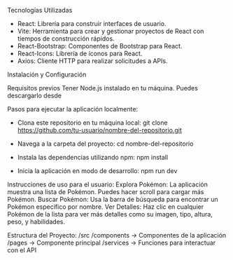 Tecnologías Utilizadas
- React: Librería para construir interfaces de usuario.
- Vite: Herramienta para crear y gestionar proyectos de React con tiempos de construcción rápidos.
- React-Bootstrap: Componentes de Bootstrap para React.
- React-Icons: Librería de íconos para React.
- Axios: Cliente HTTP para realizar solicitudes a APIs.

Instalación y Configuración

Requisitos previos
Tener Node.js instalado en tu máquina. Puedes descargarlo desde

Pasos para ejecutar la aplicación localmente:
- Clona este repositorio en tu máquina local:
  git clone https://github.com/tu-usuario/nombre-del-repositorio.git

- Navega a la carpeta del proyecto:
  cd nombre-del-repositorio
  
- Instala las dependencias utilizando npm:
  npm install

- Inicia la aplicación en modo de desarrollo:
  npm run dev

Instrucciones de uso para el usuario:
Explora Pokémon: La aplicación muestra una lista de Pokémon. Puedes hacer scroll para cargar más Pokémon.
Buscar Pokémon: Usa la barra de búsqueda para encontrar un Pokémon específico por nombre.
Ver Detalles: Haz clic en cualquier Pokémon de la lista para ver más detalles como su imagen, tipo, altura, peso, y habilidades.

Estructura del Proyecto:
/src
  /components  -> Componentes de la aplicación
  /pages       -> Componente principal
  /services    -> Funciones para interactuar con el API
